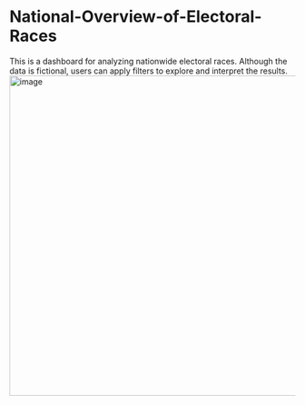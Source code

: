 # National-Overview-of-Electoral-Races
This is a dashboard for analyzing nationwide electoral races. Although the data is fictional, users can apply filters to explore and interpret the results.
<img width="995" height="564" alt="image" src="https://github.com/user-attachments/assets/0bcb4e32-369b-4431-8bd6-e481ac94e647" />
